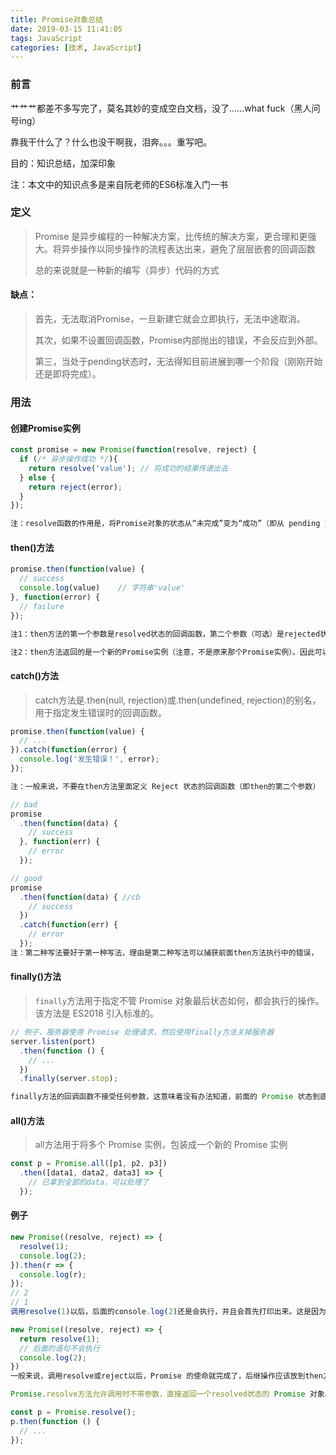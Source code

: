```yaml
---
title: Promise对象总结
date: 2019-03-15 11:41:05
tags: JavaScript
categories: [技术, JavaScript]
---
```


### 前言

艹艹艹都差不多写完了，莫名其妙的变成空白文档，没了......what fuck（黑人问号ing）

靠我干什么了？什么也没干啊我，泪奔。。。重写吧。

目的：知识总结，加深印象

注：本文中的知识点多是来自阮老师的ES6标准入门一书

### 定义

> Promise 是异步编程的一种解决方案，比传统的解决方案，更合理和更强大。将异步操作以同步操作的流程表达出来，避免了层层嵌套的回调函数
>
> 总的来说就是一种新的编写（异步）代码的方式

#### 缺点：

> 首先，无法取消Promise，一旦新建它就会立即执行，无法中途取消。
>
> 其次，如果不设置回调函数，Promise内部抛出的错误，不会反应到外部。
>
> 第三，当处于pending状态时，无法得知目前进展到哪一个阶段（刚刚开始还是即将完成）。

### 用法

#### 创建Promise实例

~~~javascript
const promise = new Promise(function(resolve, reject) {
  if (/* 异步操作成功 */){
    return resolve('value'); // 将成功的结果传递出去
  } else {
    return reject(error);
  }
});

注：resolve函数的作用是，将Promise对象的状态从“未完成”变为“成功”（即从 pending 变为 resolved），在异步操作成功时调用，并将异步操作的结果，作为参数传递出去；
~~~

#### then()方法

~~~javascript
promise.then(function(value) {
  // success
  console.log(value)	// 字符串'value'
}, function(error) {
  // failure
});

注1：then方法的第一个参数是resolved状态的回调函数，第二个参数（可选）是rejected状态的回调函数。这两个函数都接受Promise对象传出的值作为参数。

注2：then方法返回的是一个新的Promise实例（注意，不是原来那个Promise实例）。因此可以采用链式写法，即then方法后面再调用另一个then方法。
~~~

#### catch()方法

> catch方法是.then(null, rejection)或.then(undefined, rejection)的别名，用于指定发生错误时的回调函数。

~~~javascript
promise.then(function(value) {
  // ...
}).catch(function(error) {
  console.log('发生错误！', error);
});

注：一般来说，不要在then方法里面定义 Reject 状态的回调函数（即then的第二个参数）

// bad
promise
  .then(function(data) {
    // success
  }, function(err) {
    // error
  });

// good
promise
  .then(function(data) { //cb
    // success
  })
  .catch(function(err) {
    // error
  });
注：第二种写法要好于第一种写法，理由是第二种写法可以捕获前面then方法执行中的错误，
~~~

#### finally()方法

> `finally`方法用于指定不管 Promise 对象最后状态如何，都会执行的操作。该方法是 ES2018 引入标准的。

~~~javascript
// 例子，服务器使用 Promise 处理请求，然后使用finally方法关掉服务器
server.listen(port)
  .then(function () {
    // ...
  })
  .finally(server.stop);

finally方法的回调函数不接受任何参数，这意味着没有办法知道，前面的 Promise 状态到底是fulfilled还是rejected。这表明，finally方法里面的操作，应该是与状态无关的，不依赖于 Promise 的执行结果。
~~~

#### all()方法

> all方法用于将多个 Promise 实例，包装成一个新的 Promise 实例

~~~javascript
const p = Promise.all([p1, p2, p3])
  .then([data1, data2, data3] => {
  	// 已拿到全部的data，可以处理了
  });
~~~

#### 例子

```javascript
new Promise((resolve, reject) => {
  resolve(1);
  console.log(2);
}).then(r => {
  console.log(r);
});
// 2
// 1
调用resolve(1)以后，后面的console.log(2)还是会执行，并且会首先打印出来。这是因为立即 resolved 的 Promise 是在本轮事件循环的末尾执行，总是晚于本轮循环的同步任务。

new Promise((resolve, reject) => {
  return resolve(1);
  // 后面的语句不会执行
  console.log(2);
})
一般来说，调用resolve或reject以后，Promise 的使命就完成了，后继操作应该放到then方法里面，而不应该直接写在resolve或reject的后面。所以，最好在它们前面加上return语句，这样就不会有意外。
```

~~~javascript
Promise.resolve方法允许调用时不带参数，直接返回一个resolved状态的 Promise 对象。所以，如果希望得到一个 Promise 对象，比较方便的方法就是直接调用Promise.resolve方法

const p = Promise.resolve();
p.then(function () {
  // ...
});
~~~

